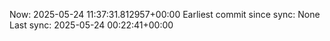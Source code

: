Now: 2025-05-24 11:37:31.812957+00:00 Earliest commit since sync: None Last sync: 2025-05-24 00:22:41+00:00
